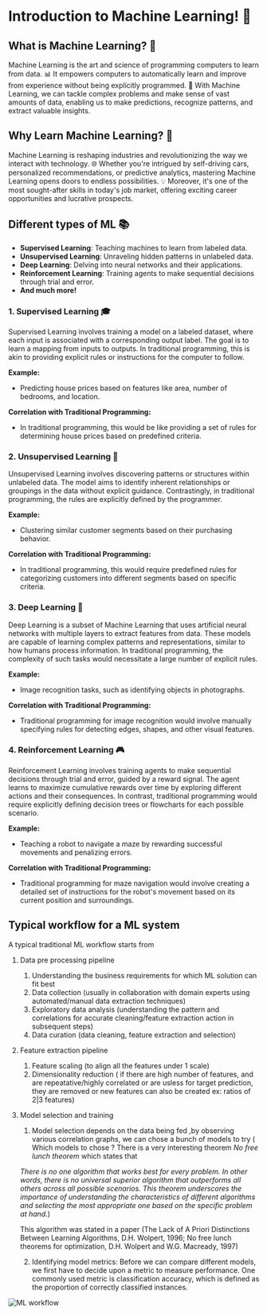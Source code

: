 # Introduction to Machine Learning! 🚀

## What is Machine Learning? 🧠

Machine Learning is the art and science of programming computers to learn from data. 📊 It empowers computers to automatically learn and improve from experience without being explicitly programmed. 🌟 With Machine Learning, we can tackle complex problems and make sense of vast amounts of data, enabling us to make predictions, recognize patterns, and extract valuable insights.

## Why Learn Machine Learning? 🤔

Machine Learning is reshaping industries and revolutionizing the way we interact with technology. 🌐 Whether you're intrigued by self-driving cars, personalized recommendations, or predictive analytics, mastering Machine Learning opens doors to endless possibilities. 💡 Moreover, it's one of the most sought-after skills in today's job market, offering exciting career opportunities and lucrative prospects.

## Different types of ML 📚

- **Supervised Learning**: Teaching machines to learn from labeled data.
- **Unsupervised Learning**: Unraveling hidden patterns in unlabeled data.
- **Deep Learning**: Delving into neural networks and their applications.
- **Reinforcement Learning**: Training agents to make sequential decisions through trial and error.
- **And much more!**

### 1. Supervised Learning 🎓

Supervised Learning involves training a model on a labeled dataset, where each input is associated with a corresponding output label. The goal is to learn a mapping from inputs to outputs. In traditional programming, this is akin to providing explicit rules or instructions for the computer to follow.

**Example:** 
- Predicting house prices based on features like area, number of bedrooms, and location.

**Correlation with Traditional Programming:** 
- In traditional programming, this would be like providing a set of rules for determining house prices based on predefined criteria.

### 2. Unsupervised Learning 🧩

Unsupervised Learning involves discovering patterns or structures within unlabeled data. The model aims to identify inherent relationships or groupings in the data without explicit guidance. Contrastingly, in traditional programming, the rules are explicitly defined by the programmer.

**Example:** 
- Clustering similar customer segments based on their purchasing behavior.

**Correlation with Traditional Programming:** 
- In traditional programming, this would require predefined rules for categorizing customers into different segments based on specific criteria.

### 3. Deep Learning 🧠

Deep Learning is a subset of Machine Learning that uses artificial neural networks with multiple layers to extract features from data. These models are capable of learning complex patterns and representations, similar to how humans process information. In traditional programming, the complexity of such tasks would necessitate a large number of explicit rules.

**Example:** 
- Image recognition tasks, such as identifying objects in photographs.

**Correlation with Traditional Programming:** 
- Traditional programming for image recognition would involve manually specifying rules for detecting edges, shapes, and other visual features.

### 4. Reinforcement Learning 🎮

Reinforcement Learning involves training agents to make sequential decisions through trial and error, guided by a reward signal. The agent learns to maximize cumulative rewards over time by exploring different actions and their consequences. In contrast, traditional programming would require explicitly defining decision trees or flowcharts for each possible scenario.

**Example:** 
- Teaching a robot to navigate a maze by rewarding successful movements and penalizing errors.

**Correlation with Traditional Programming:** 
- Traditional programming for maze navigation would involve creating a detailed set of instructions for the robot's movement based on its current position and surroundings.

## Typical workflow for a ML system

A typical traditional ML workflow starts from 

1. Data pre processing pipeline
   
   1. Understanding the business requirements for which ML solution can fit best
   2. Data collection (usually in collaboration with domain experts using automated/manual data extraction techniques)
   3. Exploratory data analysis (understanding the pattern and correlations for accurate cleaning/feature extraction action in subsequent steps)
   4. Data curation (data cleaning, feature extraction and selection)

2. Feature extraction pipeline

   1. Feature scaling (to align all the features under 1 scale)
   2. Dimensionality reduction ( if there are high number of features, and are repeatative/highly correlated or are usless for target prediction, they are removed or new features can also be created ex: ratios of 2|3 features)

3. Model selection and training 
   1. Model selection depends on the data being fed ,by observing various correlation graphs, we can chose a bunch of models to try ( Which models to chose ? There is a very interesting theorem *No free lunch theorem* which states that 
   
   *There is no one algorithm that works best for every problem. In other words, there is no universal superior algorithm that outperforms all others across all possible scenarios. This theorem underscores the importance of understanding the characteristics of different algorithms and selecting the most appropriate one based on the specific problem at hand.*)

   This algorithm was stated in a paper (The Lack of A Priori Distinctions Between Learning Algorithms, D.H. Wolpert, 1996; No free lunch theorems for optimization, D.H. Wolpert and W.G. Macready, 1997)

   2. Identifying model metrics: Before we can compare different models, we first have to decide upon a metric to measure performance. One commonly used metric is classification accuracy, which is defined as the proportion of correctly classified instances.

![ML workflow](ml-workflow.png)

